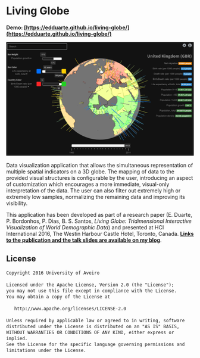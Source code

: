 # Living Globe

**Demo: [https://edduarte.github.io/living-globe/](https://edduarte.github.io/living-globe/)**

![Screenshot](screenshot.png)

Data visualization application that allows the simultaneous representation of
multiple spatial indicators on a 3D globe. The mapping of data to the provided
visual structures is configurable by the user, introducing an aspect of
customization which encourages a more immediate, visual-only interpretation of
the data. The user can also filter out extremely high or extremely low samples,
normalizing the remaining data and improving its visibility.

This application has been developed as part of a research paper (E. Duarte, P.
Bordonhos, P. Dias, B. S. Santos, *Living Globe: Tridimensional Interactive
Visualization of World Demographic Data*) and presented at HCI International
2016, The Westin Harbour Castle Hotel, Toronto, Canada. [**Links to the
publication and the talk slides are available on my
blog**](https://edduarte.com/living-globe).

## License

    Copyright 2016 University of Aveiro

    Licensed under the Apache License, Version 2.0 (the "License");
    you may not use this file except in compliance with the License.
    You may obtain a copy of the License at

       http://www.apache.org/licenses/LICENSE-2.0

    Unless required by applicable law or agreed to in writing, software
    distributed under the License is distributed on an "AS IS" BASIS,
    WITHOUT WARRANTIES OR CONDITIONS OF ANY KIND, either express or implied.
    See the License for the specific language governing permissions and
    limitations under the License.

